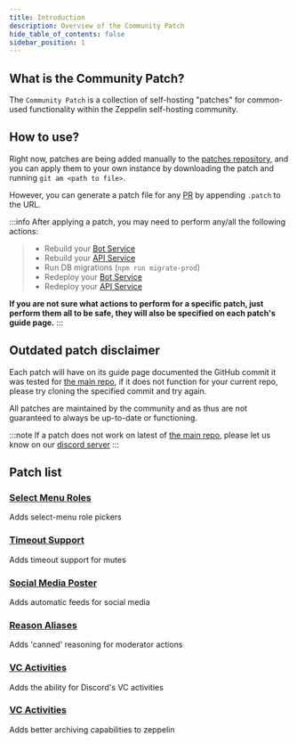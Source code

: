 ```yaml
---
title: Introduction
description: Overview of the Community Patch
hide_table_of_contents: false
sidebar_position: 1
---
```


## What is the Community Patch?

The `Community Patch` is a collection of self-hosting "patches" for common-used functionality within the Zeppelin self-hosting community.

## How to use?

Right now, patches are being added manually to the [patches repository,](https://github.com/zeppelinhangar/community-patch/patches) and you can apply them to your own instance by downloading the patch and running `git am <path to file>`.

However, you can generate a patch file for any [PR](https://github.com/ZeppelinBot/Zeppelin/pulls) by appending `.patch` to the URL.

:::info
After applying a patch, you may need to perform any/all the following actions:

> - Rebuild your [Bot Service](../../services/bot.md)
> - Rebuild your [API Service](../../services/api.md)
> - Run DB migrations (`npm run migrate-prod`)
> - Redeploy your [Bot Service](../../services/bot.md)
> - Redeploy your [API Service](../../services/api.md)

**If you are not sure what actions to perform for a specific patch, just perform them all to be safe, they will also be specified on each patch's guide page.**
:::

## Outdated patch disclaimer

Each patch will have on its guide page documented the GitHub commit it was tested for [the main repo](https://github.com/ZeppelinBot/Zeppelin), if it does not function for your current repo, please try cloning the specified commit and try again.

All patches are maintained by the community and as thus are not guaranteed to always be up-to-date or functioning.

:::note
If a patch does not work on latest of [the main repo](https://github.com/ZeppelinBot/Zeppelin), please let us know on our [discord server](https://discord.gguTcdUmF6Q7)
:::

## Patch list

### [Select Menu Roles](./select-menu.md)

Adds select-menu role pickers

### [Timeout Support](./timeouts.md)

Adds timeout support for mutes

### [Social Media Poster](./social-media.md)

Adds automatic feeds for social media

### [Reason Aliases](./reason-aliases.md)

Adds 'canned' reasoning for moderator actions

### [VC Activities](./activities.md)

Adds the ability for Discord's VC activities

### [VC Activities](./better-archives.md)

Adds better archiving capabilities to zeppelin
